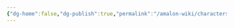 ```yaml
---
{"dg-home":false,"dg-publish":true,"permalink":"/amalon-wiki/characters/pumer/","dgPassFrontmatter":true,"noteIcon":""}
---
```


